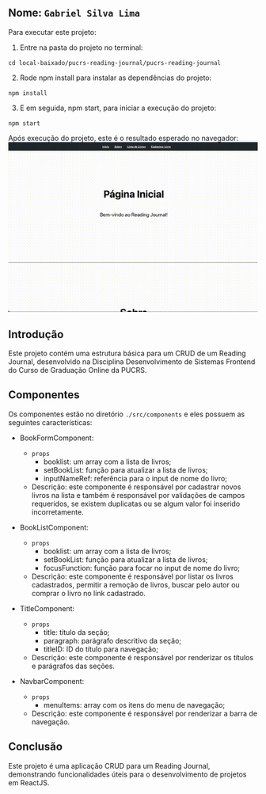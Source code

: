 ## Nome: `Gabriel Silva Lima`

Para executar este projeto:

1. Entre na pasta do projeto no terminal:
```
cd local-baixado/pucrs-reading-journal/pucrs-reading-journal
```

2. Rode npm install para instalar as dependências do projeto:
```
npm install
```

3. E em seguida, npm start, para iniciar a execução do projeto:
```
npm start
```

Após execução do projeto, este é o resultado esperado no navegador:
![Gif mostrando o resultado esperado ao rodar este projeto](./docs/project-overview.gif)

## Introdução

Este projeto contém uma estrutura básica para um CRUD de um Reading Journal, desenvolvido na Disciplina Desenvolvimento de Sistemas Frontend do Curso de Graduação Online da PUCRS.

## Componentes

Os componentes estão no diretório `./src/components` e eles possuem as seguintes características:

- BookFormComponent:
  - `props`
    - booklist: um array com a lista de livros;
    - setBookList: função para atualizar a lista de livros;
    - inputNameRef: referência para o input de nome do livro;
  - Descrição: este componente é responsável por cadastrar novos livros na lista e também é responsável por validações de campos requeridos, se existem duplicatas ou se algum valor foi inserido incorretamente.

- BookListComponent:
  - `props`
    - booklist: um array com a lista de livros;
    - setBookList: função para atualizar a lista de livros;
    - focusFunction: função para focar no input de nome do livro;
  - Descrição: este componente é responsável por listar os livros cadastrados, permitir a remoção de livros, buscar pelo autor ou comprar o livro no link cadastrado.

- TitleComponent:
  - `props`
    - title: título da seção;
    - paragraph: parágrafo descritivo da seção;
    - titleID: ID do título para navegação;
  - Descrição: este componente é responsável por renderizar os títulos e parágrafos das seções.

- NavbarComponent:
  - `props`
    - menuItems: array com os itens do menu de navegação;
  - Descrição: este componente é responsável por renderizar a barra de navegação.

## Conclusão

Este projeto é uma aplicação CRUD para um Reading Journal, demonstrando funcionalidades úteis para o desenvolvimento de projetos em ReactJS.
